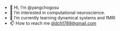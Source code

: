 - 👋 Hi, I’m @yangchogosu
- 👀 I’m interested in computational neuroscience.
- 🌱 I’m currently learning dynamical systems and fMRI
- 📫 How to reach me didch1789@gmail.com

<!---
didch1789/didch1789 is a ✨ special ✨ repository because its `README.md` (this file) appears on your GitHub profile.
You can click the Preview link to take a look at your changes.
--->
